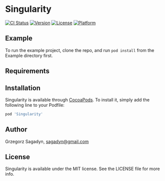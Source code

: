# Singularity

[![CI Status](https://img.shields.io/travis/gsagadyn/Singularity.svg?style=flat)](https://travis-ci.org/gsagadyn/Singularity)
[![Version](https://img.shields.io/cocoapods/v/Singularity.svg?style=flat)](https://cocoapods.org/pods/Singularity)
[![License](https://img.shields.io/cocoapods/l/Singularity.svg?style=flat)](https://cocoapods.org/pods/Singularity)
[![Platform](https://img.shields.io/cocoapods/p/Singularity.svg?style=flat)](https://cocoapods.org/pods/Singularity)

## Example

To run the example project, clone the repo, and run `pod install` from the Example directory first.

## Requirements

## Installation

Singularity is available through [CocoaPods](https://cocoapods.org). To install
it, simply add the following line to your Podfile:

```ruby
pod 'Singularity'
```

## Author

Grzegorz Sagadyn, sagadyn@gmail.com

## License

Singularity is available under the MIT license. See the LICENSE file for more info.
